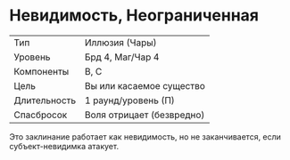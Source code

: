 
# Невидимость, Неограниченная
|              |                           |
| ------------ | ------------------------- |
| Тип          | Иллюзия (Чары)            |
| Уровень      | Брд 4, Маг/Чар 4          |
| Компоненты   | В, С                      |
| Цель         | Вы или касаемое существо  |
| Длительность | 1 раунд/уровень (П)       |
| Спасбросок   | Воля отрицает (безвредно) |

Это заклинание работает как невидимость, но не заканчивается, если субъект-невидимка атакует.